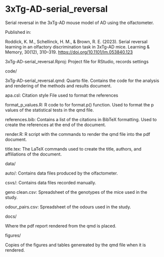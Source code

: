 # 3xTg-AD-serial_reversal
Serial reversal in the 3xTg-AD mouse model of AD using the olfactometer.

Published in:

Roddick, K. M., Schellinck, H. M., & Brown, R. E. (2023). Serial reversal learning in an olfactory discrimination task in 3xTg-AD mice. Learning & Memory, 30(12), 310–319. https://doi.org/10.1101/lm.053840.123


3xTg-AD-serial_reversal.Rproj:
    Project file for RStudio, records settings

code/

  3xTg-AD-serial_reversal.qmd:
        Quarto file. Contains the code for the analysis and rendering of the methods and results document.
    
  apa.csl:
        Citation style File used to format the references
    
  format_p_values.R:
        R code to for format.p() function. Used to format the p values of the statistical tests in the qmd file.
    
  references.bib:
        Contains a list of the citations in BibTeX formatting. Used to create the references at the end of the document.
    
  render.R:
        R script with the commands to render the qmd file into the pdf document.
    
  title.tex:
        The LaTeX commands used to create the title, authors, and affiliations of the document.

data/

  auto/:
        Contains data files produced by the olfactometer.
    
  csvs/:
        Contains data files recorded manually.
    
  geno clean.csv:
        Spreadsheet of the genotypes of the mice used in the study.
    
  odour_pairs.csv:
        Spreadsheet of the odours used in the study.
        
docs/

  Where the pdf report rendered from the qmd is placed.

figures/

  Copies of the figures and tables genereated by the qmd file when it is rendered.
